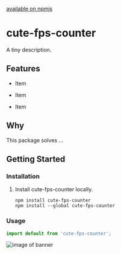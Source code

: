 [available on npmjs](https://www.npmjs.com/package/cute-fps-counter)
# cute-fps-counter


A tiny description.


## Features


- Item

- Item

- Item


## Why


This package solves ...


## Getting Started


### Installation


1. Install cute-fps-counter locally.


   ```
   npm install cute-fps-counter
   npm install --global cute-fps-counter
   ```


### Usage


   ```JavaScript
   import default from 'cute-fps-counter';
   ```
   
![image of banner](https://fakeimg.pl/730x380)
